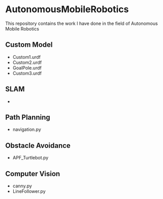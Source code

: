 # AutonomousMobileRobotics
This repository contains the work I have done in the field of Autonomous Mobile Robotics

## Custom Model
* Custom1.urdf
* Custom2.urdf
* GoalPole.urdf
* Custom3.urdf

## SLAM
* 

## Path Planning
* navigation.py

## Obstacle Avoidance 
* APF_Turtlebot.py

## Computer Vision
* canny.py
* LineFollower.py

